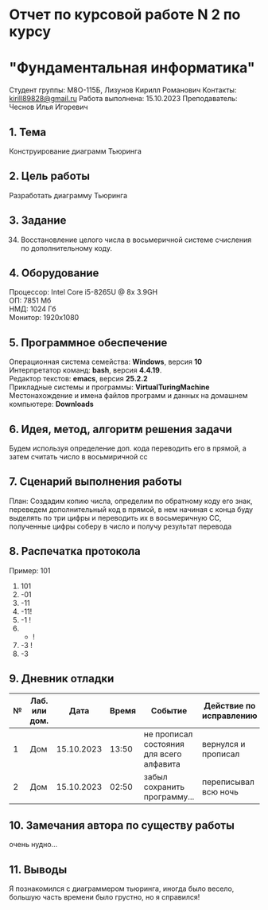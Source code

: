 # Отчет по курсовой работе N 2 по курсу
# "Фундаментальная информатика"

Студент группы: M8О-115Б, Лизунов Кирилл Романович
Контакты: kirill89828@gmail.ru
Работа выполнена: 15.10.2023
Преподаватель: Чеснов Илья Игоревич

## 1. Тема

Конструирование диаграмм Тьюринга

## 2. Цель работы

Разработать диаграмму Тьюринга

## 3. Задание

34. Восстановление целого числа в восьмеричной системе счисления по дополнительному коду.

## 4. Оборудование

Процессор: Intel Core i5-8265U @ 8x 3.9GH\
ОП: 7851 Мб\
НМД: 1024 Гб\
Монитор: 1920x1080

## 5. Программное обеспечение

Операционная система семейства: **Windows**, версия **10**\
Интерпретатор команд: **bash**, версия **4.4.19**.\
Редактор текстов: **emacs**, версия **25.2.2**\
Прикладные системы и программы: **VirtualTuringMachine**\
Местонахождение и имена файлов программ и данных на домашнем компьютере: **Downloads**

## 6. Идея, метод, алгоритм решения задачи

Будем используя определение доп. кода переводить его в прямой, а затем считать число в восьмиричной сс

## 7. Сценарий выполнения работы

План:
Создадим копию числа, определим по обратному коду его знак, переведем дополнительный код в прямой, в нем начиная с конца буду выделять по три цифры и переводить их в восьмеричную СС, полученные цифры соберу в число и получу результат перевода

## 8. Распечатка протокола

Пример: 101

1. 101
2. -01
3. -11
4. -11!
5. -1 !
6. -  !
7. -3 !
8. -3

## 9. Дневник отладки

| № | Лаб. или дом. | Дата       | Время     | Событие                                                | Действие по исправлению   | Примечание     |
|---|---------------|------------|-----------|--------------------------------------------------------|---------------------------|----------------|
|1  | Дом           | 15.10.2023 | 13:50     | не прописал состояния для всего алфавита               | вернулся и прописал       |                |
|2  | Дом           | 15.10.2023 | 02:50     | забыл сохранить программу...                           | переписывал всю ночь      |                |

## 10. Замечания автора по существу работы

очень нудно...

## 11. Выводы

 Я познакомился с диаграммером тьюринга, иногда было весело, большую часть времени было грустно, но я справился!


